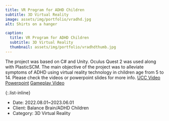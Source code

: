 ```yaml
---
title: VR Program for ADHD Children
subtitle: 3D Virtual Reality
image: assets/img/portfolio/vradhd.jpg
alt: Shirts on a hanger

caption:
  title: VR Program for ADHD Children
  subtitle: 3D Virtual Reality
  thumbnail: assets/img/portfolio/vradhdthumb.jpg
---
```

The project was based on C# and Unity. Oculus Quest 2 was used along with PlasticSCM. 
The main objective of the project was to alleviate symptoms of ADHD using virtual reality technology
in children age from 5 to 14. 
Please check the videos or powerpoint slides for more info.
[UCC Video](https://www.youtube.com/watch?v=H3WkVZ2qel4)
[Powerpoint](https://docs.google.com/presentation/d/1SCrggnw-NtkpApecCEcljsgqxLfblr57vRKe65MiaYI/edit?usp=sharing)
[Gameplay Video](https://www.youtube.com/watch?v=bQwPEG2mA1U)

{:.list-inline}
- Date: 2022.08.01~2023.06.01
- Client: Balance Brain/ADHD Children
- Category: 3D Virtual Reality

